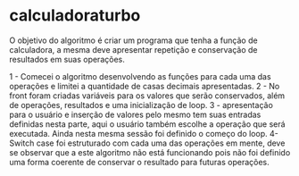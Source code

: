 # calculadoraturbo

O objetivo do algoritmo é criar um programa que tenha a função de calculadora, a mesma deve apresentar repetição e conservação de resultados em suas operações.

1 - Comecei o algoritmo desenvolvendo as funções para cada uma das operações e limitei a quantidade de casas decimais apresentadas.
2 - No front foram criadas variáveis para os valores que serão conservados, além de operações, resultados e uma inicialização de loop.
3 - apresentação para o usuário e inserção de valores pelo mesmo tem suas entradas definidas nesta parte, aqui o usuário também escolhe a operação que será executada.
Ainda nesta mesma sessão foi definido o começo do loop.
4- Switch case foi estruturado com cada uma das operações em mente, deve se observar que a este algoritmo não está funcionando pois não foi definido uma forma coerente
de conservar o resultado para futuras operações.
